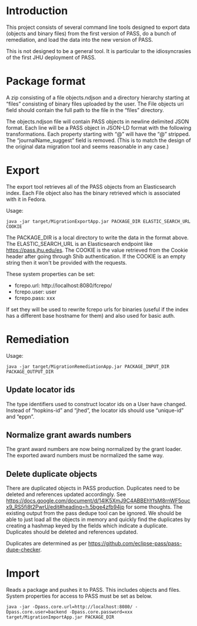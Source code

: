# Introduction 

This project consists of several command line tools designed to export data (objects and binary files) from the first version of PASS,
do a bunch of remediation, and load the data into the new version of PASS.

This is not designed to be a general tool. It is particular to the idiosyncrasies of the first JHU deployment of PASS.

# Package format

A zip consisting of a file objects.ndjson and a directory hierarchy starting at “files” consisting of binary files uploaded by the user. The File objects uri field should contain the full path to the file in the “files” directory. 

The objects.ndjson file will contain PASS objects in newline delimited JSON format. Each line will be a PASS object in JSON-LD format with the following transformations. Each property starting with “@” will have the “@” stripped. The “journalName_suggest” field is removed. (This is to match the design of the original data migration tool and seems reasonable in any case.)

# Export

The export tool retrieves all of the PASS objects from an Elasticsearch index. Each File object also has the binary retrieved which is associated with it in Fedora.

Usage:
```
java -jar target/MigrationExportApp.jar PACKAGE_DIR ELASTIC_SEARCH_URL COOKIE
```

The PACKAGE_DIR is a local directory to write the data in the format above.
The ELASTIC_SEARCH_URL is an Elasticsearch endpoint like https://pass.jhu.edu/es.
The COOKIE is the value retrieved from the Cookie header after going through Shib authentication. If the COOKIE is an empty string then it won't be provided with the requests.

These system properties can be set:
* fcrepo.url:  http://localhost:8080/fcrepo/
* fcrepo.user: user
* fcrepo.pass: xxx

If set they will be used to rewrite fcrepo urls for binaries (useful if the index has a different base hostname for them) and also used for basic auth. 

# Remediation

Usage:
```
java -jar target/MigrationRemediationApp.jar PACKAGE_INPUT_DIR PACKAGE_OUTPUT_DIR
```


## Update locator ids

The type identifiers used to construct locator ids on a User have changed. Instead of “hopkins-id” and “jhed”, the locator ids should use “unique-id” and “eppn”.

## Normalize grant awards numbers

The grant award numbers are now being normalized by the grant loader. The exported award numbers must be normalized the same way.

## Delete duplicate objects

There are duplicated objects in PASS production. Duplicates need to be deleted and references updated accordingly. See 
https://docs.google.com/document/d/14lK5XmJ9C4ABBEhYfsM8rnWF5oucx9_RS5fi8t2PwrU/edit#heading=h.5bge4zfb94jp for some thoughts. The existing output from the pass dedupe tool can be ignored. We should be able to just load all the objects in memory and quickly find the duplicates by creating a hashmap keyed by the fields which indicate a duplicate. Duplicates should be deleted and references updated.

Duplicates are determined as per https://github.com/eclipse-pass/pass-dupe-checker. 

# Import

Reads a package and pushes it to PASS. This includes objects and files.
System properties for access to PASS must be set as below.

```
java -jar -Dpass.core.url=http://localhost:8080/ -Dpass.core.user=backend -Dpass.core.password=xxx target/MigrationImportApp.jar PACKAGE_DIR 
```